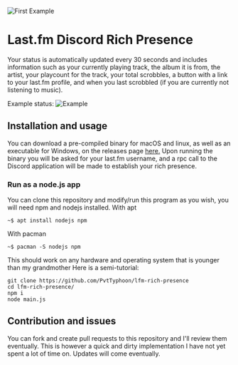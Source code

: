 ![First Example](https://i.imgur.com/yT17xpS.png)
# Last.fm Discord Rich Presence
Your status is automatically updated every 30 seconds and includes information such as your currently playing track, the album it is from, the artist, your playcount for the track, your total scrobbles, a button with a link to your last.fm profile, and when you last scrobbled (if you are currently not listening to music).

Example status:
![Example](https://i.imgur.com/GhWfiUu.gif)

## Installation and usage
You can download a pre-compiled binary for macOS and linux, as well as an executable for Windows, on the releases page [here.](https://github.com/PvtTyphoon/lfm-rich-presence/releases)
Upon running the binary you will be asked for your last.fm username, and a rpc call to the Discord application will be made to establish your rich presence.

### Run as a node.js app
You can clone this repository and modify/run this program as you wish, you will need npm and nodejs installed. 
With apt
```
~$ apt install nodejs npm
```
With pacman
```
~$ pacman -S nodejs npm
```
This should work on any hardware and operating system that is younger than my grandmother Here is a semi-tutorial:
```
git clone https://github.com/PvtTyphoon/lfm-rich-presence
cd lfm-rich-presence/
npm i
node main.js

```

## Contribution and issues
You can fork and create pull requests to this repository and I'll review them eventually. This is however a quick and dirty implementation I have not yet spent a lot of time on. Updates will come eventually.